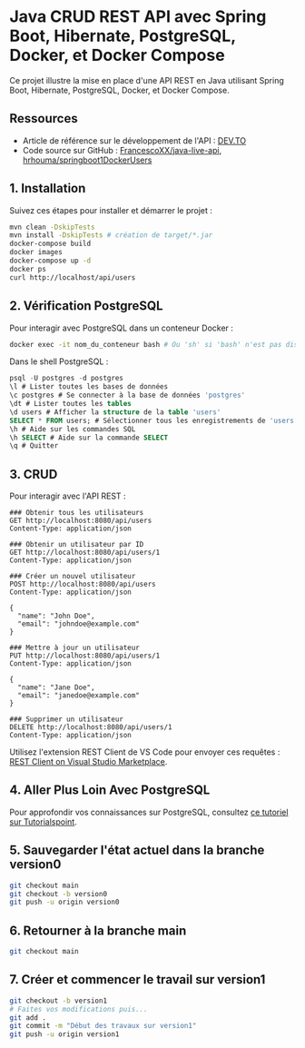 # Java CRUD REST API avec Spring Boot, Hibernate, PostgreSQL, Docker, et Docker Compose

Ce projet illustre la mise en place d'une API REST en Java utilisant Spring Boot, Hibernate, PostgreSQL, Docker, et Docker Compose.

## Ressources

- Article de référence sur le développement de l'API : [DEV.TO](https://dev.to/francescoxx/java-crud-rest-api-using-spring-boot-hibernate-postgres-docker-and-docker-compose-5cln)
- Code source sur GitHub : [FrancescoXX/java-live-api](https://github.com/FrancescoXX/java-live-api), [hrhouma/springboot1DockerUsers](https://github.com/hrhouma/springboot1DockerUsers.git)

## 1. Installation

Suivez ces étapes pour installer et démarrer le projet :

```bash
mvn clean -DskipTests
mvn install -DskipTests # création de target/*.jar
docker-compose build
docker images
docker-compose up -d
docker ps
curl http://localhost/api/users
```

## 2. Vérification PostgreSQL

Pour interagir avec PostgreSQL dans un conteneur Docker :

```bash
docker exec -it nom_du_conteneur bash # Ou 'sh' si 'bash' n'est pas disponible
```

Dans le shell PostgreSQL :

```sql
psql -U postgres -d postgres
\l # Lister toutes les bases de données
\c postgres # Se connecter à la base de données 'postgres'
\dt # Lister toutes les tables
\d users # Afficher la structure de la table 'users'
SELECT * FROM users; # Sélectionner tous les enregistrements de 'users'
\h # Aide sur les commandes SQL
\h SELECT # Aide sur la commande SELECT
\q # Quitter
```

## 3. CRUD

Pour interagir avec l'API REST :

```http
### Obtenir tous les utilisateurs
GET http://localhost:8080/api/users
Content-Type: application/json

### Obtenir un utilisateur par ID
GET http://localhost:8080/api/users/1
Content-Type: application/json

### Créer un nouvel utilisateur
POST http://localhost:8080/api/users
Content-Type: application/json

{
  "name": "John Doe",
  "email": "johndoe@example.com"
}

### Mettre à jour un utilisateur
PUT http://localhost:8080/api/users/1
Content-Type: application/json

{
  "name": "Jane Doe",
  "email": "janedoe@example.com"
}

### Supprimer un utilisateur
DELETE http://localhost:8080/api/users/1
Content-Type: application/json
```
Utilisez l'extension REST Client de VS Code pour envoyer ces requêtes : [REST Client on Visual Studio Marketplace](https://marketplace.visualstudio.com/items?itemName=humao.rest-client).

## 4. Aller Plus Loin Avec PostgreSQL

Pour approfondir vos connaissances sur PostgreSQL, consultez [ce tutoriel sur Tutorialspoint](https://www.tutorialspoint.com/postgresql/postgresql_select_query.htm).



## 5. Sauvegarder l'état actuel dans la branche version0

```bash
git checkout main
git checkout -b version0
git push -u origin version0
```

## 6. Retourner à la branche main

```bash
git checkout main
```

## 7. Créer et commencer le travail sur version1

```bash
git checkout -b version1
# Faites vos modifications puis...
git add .
git commit -m "Début des travaux sur version1"
git push -u origin version1
```

